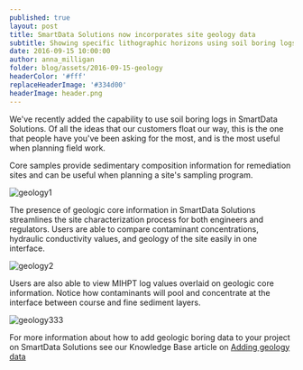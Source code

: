 ```yaml
---
published: true
layout: post
title: SmartData Solutions now incorporates site geology data
subtitle: Showing specific lithographic horizons using soil boring logs
date: 2016-09-15 10:00:00
author: anna_milligan
folder: blog/assets/2016-09-15-geology
headerColor: '#fff'
replaceHeaderImage: '#334d00'
headerImage: header.png
---
```


We've recently added the capability to use soil boring logs in SmartData Solutions. Of all the ideas that our customers float our way, this is the one that people have you've been asking for the most, and is the most useful when planning field work.

Core samples provide sedimentary composition information for remediation sites and can be useful when planning a site's sampling program. <!--more-->  

![geology1]({{site.baseurl}}/{{page.folder}}/geology1.png)

The presence of geologic core information in SmartData Solutions streamlines the site characterization process for both engineers and regulators.  Users are able to compare contaminant concentrations, hydraulic conductivity values, and geology of the site easily in one interface.

![geology2]({{site.baseurl}}/{{page.folder}}/geology2.png)

Users are also able to view MIHPT log values overlaid on geologic core information.  Notice how contaminants will pool and concentrate at the interface between course and fine sediment layers.

![geology333]({{site.baseurl}}/{{page.folder}}/geology333.png)

For more information about how to add geologic boring data to your project on SmartData Solutions see our Knowledge Base article on [Adding geology data](http://help.smartdata-solutions.com/knowledgebase/articles/955198-adding-geology-data)
